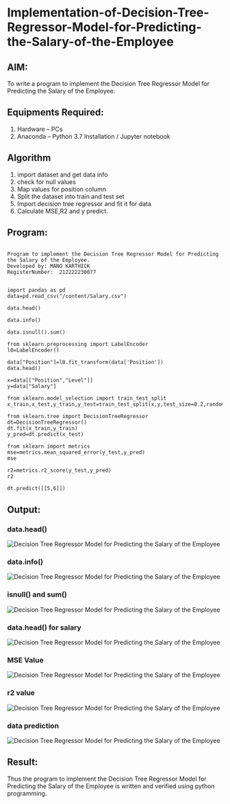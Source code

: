 # Implementation-of-Decision-Tree-Regressor-Model-for-Predicting-the-Salary-of-the-Employee

## AIM:
To write a program to implement the Decision Tree Regressor Model for Predicting the Salary of the Employee.

## Equipments Required:
1. Hardware – PCs
2. Anaconda – Python 3.7 Installation / Jupyter notebook

## Algorithm
1. import dataset and get data info
2. check for null values
3. Map values for position column
4. Split the dataset into train and test set
5. Import decision tree regressor and fit it for data 
6. Calculate MSE,R2 and y predict.

## Program:
```

Program to implement the Decision Tree Regressor Model for Predicting the Salary of the Employee.
Developed by: MANO KARTHICK
RegisterNumber:  212222230077


import pandas as pd
data=pd.read_csv("/content/Salary.csv")

data.head()

data.info()

data.isnull().sum()

from sklearn.preprocessing import LabelEncoder
l0=LabelEncoder()

data["Position"]=l0.fit_transform(data['Position'])
data.head()

x=data[["Position","Level"]]
y=data["Salary"]

from sklearn.model_selection import train_test_split
x_train,x_test,y_train,y_test=train_test_split(x,y,test_size=0.2,random_state=2)

from sklearn.tree import DecisionTreeRegressor
dt=DecisionTreeRegressor()
dt.fit(x_train,y_train)
y_pred=dt.predict(x_test)

from sklearn import metrics
mse=metrics.mean_squared_error(y_test,y_pred)
mse

r2=metrics.r2_score(y_test,y_pred)
r2

dt.predict([[5,6]])
```

## Output:

### data.head()

![Decision Tree Regressor Model for Predicting the Salary of the Employee](ml701.png)

### data.info()

![Decision Tree Regressor Model for Predicting the Salary of the Employee](ml702.png)

### isnull() and sum()

![Decision Tree Regressor Model for Predicting the Salary of the Employee](ml703.png)

### data.head() for salary
![Decision Tree Regressor Model for Predicting the Salary of the Employee](ml704.png)

### MSE Value

![Decision Tree Regressor Model for Predicting the Salary of the Employee](ml705.png)

### r2 value 
![Decision Tree Regressor Model for Predicting the Salary of the Employee](ml706.png)

### data prediction
![Decision Tree Regressor Model for Predicting the Salary of the Employee](ml707.png)


## Result:
Thus the program to implement the Decision Tree Regressor Model for Predicting the Salary of the Employee is written and verified using python programming.
